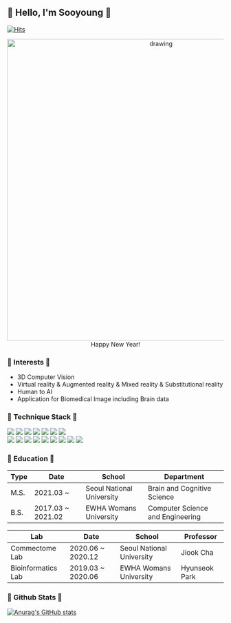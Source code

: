 
<!--
**Sooyyoungg/Sooyyoungg** is a ✨ _special_ ✨ repository because its `README.md` (this file) appears on your GitHub profile.

Here are some ideas to get you started:

- 🔭 I’m currently working on ...
- 🌱 I’m currently learning ...
- 👯 I’m looking to collaborate on ...
- 🤔 I’m looking for help with ...
- 💬 Ask me about ...
- 📫 How to reach me: ...
- 😄 Pronouns: ...
- ⚡ Fun fact: ...
-->
  
## 🍑 Hello, I'm Sooyoung 🍑
[![Hits](https://hits.seeyoufarm.com/api/count/incr/badge.svg?url=https%3A%2F%2Fgithub.com%2FSooyyoungg&count_bg=%23FFC3CF&title_bg=%23FF4159&icon=nim.svg&icon_color=%23E7E7E7&title=hits&edge_flat=false)](https://hits.seeyoufarm.com)

<div align="center">
<img src='https://t1.daumcdn.net/cfile/tistory/23170636567CE3C330' alt="drawing" width="700"/>    </div>      
<div align="center">Happy New Year!</div>

  
### 🌸 Interests 🌸
* 3D Computer Vision      
* Virtual reality & Augmented reality & Mixed reality & Substitutional reality       
* Human to AI        
* Application for Biomedical Image including Brain data

### 🔨 Technique Stack 🔨
<code><img src="https://img.shields.io/badge/Python-3776AB?style=flat&logo=Python&logoColor=white"></code>
<code><img src="https://img.shields.io/badge/Jupyter-F37626?style=flat&logo=Jupyter&logoColor=white"></code>
<code><img src="https://img.shields.io/badge/Shell-FFD500?style=flat&logo=Shell&logoColor=white"></code>
<code><img src="https://img.shields.io/badge/Linux-FCC624?style=flat&logo=Linux&logoColor=white"></code>
<code><img src="https://img.shields.io/badge/Docker-2496ED?style=flat&logo=Docker&logoColor=white"></code>
<code><img src="https://img.shields.io/badge/GitHub-181717?style=flat&logo=GitHub&logoColor=white"></code>
<code><img src="https://img.shields.io/badge/Git-F05032?style=flat&logo=Git&logoColor=white"></code>     
<code><img src="https://img.shields.io/badge/C-A8B9CC?style=flat&logo=C&logoColor=white"></code>
<code><img src="https://img.shields.io/badge/Visual Studio-5C2D91?style=flat&logo=Visual Studio&logoColor=white"></code>
<code><img src="https://img.shields.io/badge/JAVA-007396?style=flat&logo=Java&logoColor=white"></code>
<code><img src="https://img.shields.io/badge/Eclipse IDE-2C2255?style=flat&logo=Eclipse IDE&logoColor=white"></code>
<code><img src="https://img.shields.io/badge/MySQL-4479A1?style=flat&logo=MySQL&logoColor=white"></code>
<code><img src="https://img.shields.io/badge/PHP-777BB4?style=flat&logo=PHP&logoColor=white"></code>
<code><img src="https://img.shields.io/badge/Android Studio-3DDC84?style=flat&logo=Android Studio&logoColor=white"></code>
<code><img src="https://img.shields.io/badge/Raspberry Pi-A22846?style=flat&logo=Raspberry Pi&logoColor=white"></code>
<code><img src="https://img.shields.io/badge/Firebase-FFCA28?style=flat&logo=Firebase&logoColor=white"></code>


### 🎈 Education 🎈
Type  | Date  | School | Department
------|------ | -------|-----
M.S.  | 2021.03 ~ | Seoul National University | Brain and Cognitive Science
B.S.  | 2017.03 ~ 2021.02 | EWHA Womans University | Computer Science and Engineering

Lab  | Date  | School | Professor
------|------ | -------|-----
Commectome Lab  | 2020.06 ~ 2020.12 | Seoul National University | Jiook Cha
Bioinformatics Lab   | 2019.03 ~ 2020.06 | EWHA Womans University | Hyunseok Park

### 🍒 Github Stats 🍒
[![Anurag's GitHub stats](https://github-readme-stats.vercel.app/api?username=Sooyyoungg&title_color=FFF&text_color=ffc0cb&bg_color=DEG,F36,F99)](https://github.com/anuraghazra/github-readme-stats)

